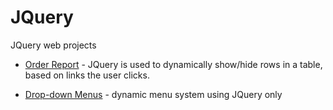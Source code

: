 # JQuery
JQuery web projects

* [Order Report](/report) - JQuery is used to dynamically show/hide rows in a table, based on links the user clicks.

* [Drop-down Menus](/dropdown-menus) - dynamic menu system using JQuery only
